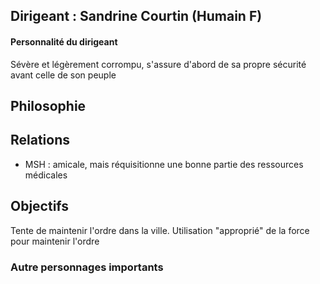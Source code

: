 ## Dirigeant : Sandrine Courtin (Humain F)
#### Personnalité du dirigeant
Sévère et légèrement corrompu, s'assure d'abord de sa propre sécurité avant celle de son peuple
## Philosophie

## Relations

- MSH : amicale, mais réquisitionne une bonne partie des ressources médicales
## Objectifs

Tente de maintenir l'ordre dans la ville. Utilisation "approprié" de la force pour maintenir l'ordre
### Autre personnages importants

